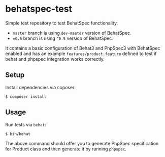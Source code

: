 behatspec-test
==============

Simple test repository to test BehatSpec functionality.

- `master` branch is using `dev-master` version of BehatSpec.
- `v0.5` branch is using `^0.5` version of BehatSpec.

It contains a basic configuration of Behat3 and PhpSpec3 with BehatSpec enabled
and has an example `features/product.feature` defined to test if behat and
phpspec integration works correctly.

## Setup

Install dependencies via coposer:

    $ composer install

## Usage

Run tests via `behat`:

    $ bin/behat

The above command should offer you to generate PhpSpec specification for
Product class and then generate it by running `phpspec`.
